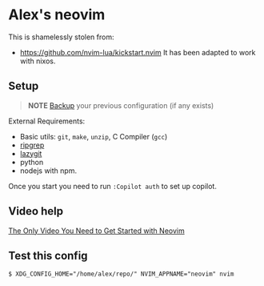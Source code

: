 # Alex's neovim

This is shamelessly stolen from:
- https://github.com/nvim-lua/kickstart.nvim
It has been adapted to work with nixos.

## Setup

> **NOTE**
> [Backup](#FAQ) your previous configuration (if any exists)

External Requirements:
- Basic utils: `git`, `make`, `unzip`, C Compiler (`gcc`)
- [ripgrep](https://github.com/BurntSushi/ripgrep#installation)
- [lazygit](https://github.com/jesseduffield/lazygit)
- python
- nodejs with npm.

Once you start you need to run
`:Copilot auth`
to set up copilot.

## Video help

[The Only Video You Need to Get Started with Neovim](https://youtu.be/m8C0Cq9Uv9o)

## Test this config

```
$ XDG_CONFIG_HOME="/home/alex/repo/" NVIM_APPNAME="neovim" nvim
```
